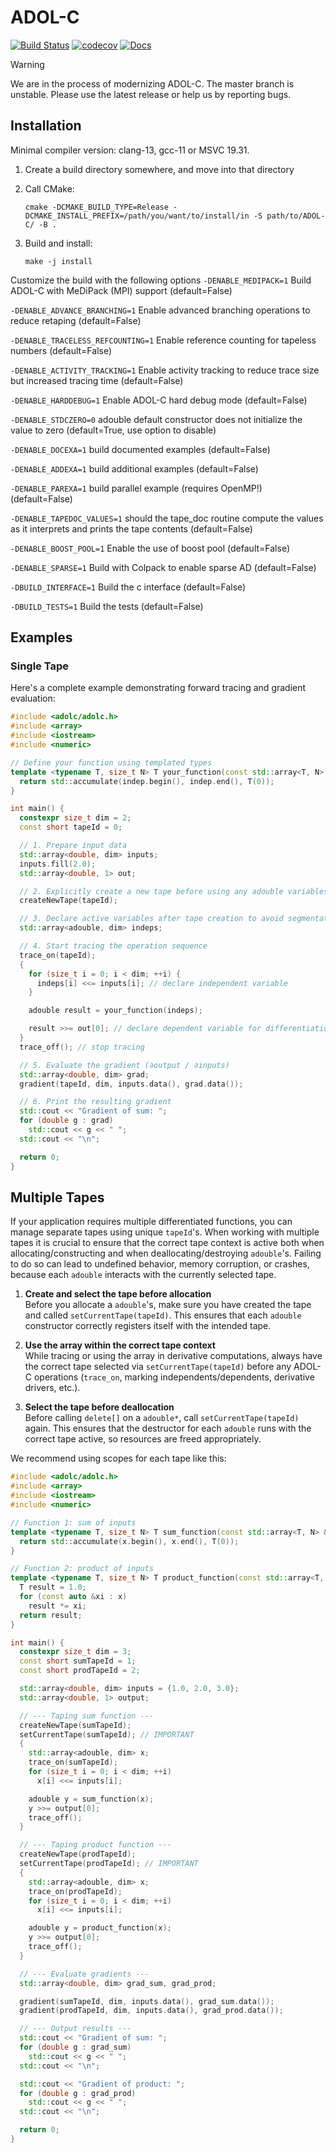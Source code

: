 # ADOL-C

[![Build Status](https://github.com/coin-or/ADOL-C/actions/workflows/ci.yml/badge.svg)](https://github.com/coin-or/ADOL-C/actions?query=branch%3Amaster)
[![codecov](https://codecov.io/github/coin-or/ADOL-C/graph/badge.svg?token=4FSN87ZXCZ)](https://codecov.io/github/coin-or/ADOL-C)
[![Docs](https://img.shields.io/badge/docs-stable-blue.svg)](https://coin-or.github.io/ADOL-C/)

> [!WARNING]  
> We are in the process of modernizing ADOL-C. The master branch is unstable. Please use the latest release or help us by reporting bugs.



## Installation
Minimal compiler version: clang-13, gcc-11 or MSVC 19.31.

1. Create a build directory somewhere, and move into that directory

2. Call CMake:

     `cmake -DCMAKE_BUILD_TYPE=Release -DCMAKE_INSTALL_PREFIX=/path/you/want/to/install/in -S path/to/ADOL-C/ -B .`

3. Build and install:

     `make -j install` 


Customize the build with the following options
  `-DENABLE_MEDIPACK=1` Build ADOL-C with MeDiPack (MPI) support (default=False)

  `-DENABLE_ADVANCE_BRANCHING=1` Enable advanced branching operations to reduce retaping (default=False)

  `-DENABLE_TRACELESS_REFCOUNTING=1`   Enable reference counting for tapeless numbers (default=False)

  `-DENABLE_ACTIVITY_TRACKING=1` Enable activity tracking to reduce trace size but increased tracing time (default=False)

  `-DENABLE_HARDDEBUG=1` Enable ADOL-C hard debug mode (default=False)

  `-DENABLE_STDCZERO=0` adouble default constructor does not initialize the value to zero (default=True, use option to disable)

  `-DENABLE_DOCEXA=1` build documented examples (default=False)

  `-DENABLE_ADDEXA=1` build additional examples (default=False)

  `-DENABLE_PAREXA=1` build parallel example (requires OpenMP!) (default=False)

  `-DENABLE_TAPEDOC_VALUES=1` should the tape_doc routine compute the values as it interprets and prints the tape contents (default=False)

  `-DENABLE_BOOST_POOL=1` Enable the use of boost pool (default=False)

  `-DENABLE_SPARSE=1` Build with Colpack to enable sparse AD (default=False)

  `-DBUILD_INTERFACE=1` Build the c interface (default=False)

  `-DBUILD_TESTS=1` Build the tests (default=False)



## Examples


### Single Tape


Here's a complete example demonstrating forward tracing and gradient evaluation:
```cpp
#include <adolc/adolc.h>
#include <array>
#include <iostream>
#include <numeric>

// Define your function using templated types
template <typename T, size_t N> T your_function(const std::array<T, N> &indep) {
  return std::accumulate(indep.begin(), indep.end(), T(0));
}

int main() {
  constexpr size_t dim = 2;
  const short tapeId = 0;

  // 1. Prepare input data
  std::array<double, dim> inputs;
  inputs.fill(2.0);
  std::array<double, 1> out;

  // 2. Explicitly create a new tape before using any adouble variables
  createNewTape(tapeId);

  // 3. Declare active variables after tape creation to avoid segmentation faults
  std::array<adouble, dim> indeps;

  // 4. Start tracing the operation sequence
  trace_on(tapeId);
  {
    for (size_t i = 0; i < dim; ++i) {
      indeps[i] <<= inputs[i]; // declare independent variable
    }

    adouble result = your_function(indeps);

    result >>= out[0]; // declare dependent variable for differentiation
  }
  trace_off(); // stop tracing

  // 5. Evaluate the gradient (∂output / ∂inputs)
  std::array<double, dim> grad;
  gradient(tapeId, dim, inputs.data(), grad.data());

  // 6. Print the resulting gradient
  std::cout << "Gradient of sum: ";
  for (double g : grad)
    std::cout << g << " ";
  std::cout << "\n";

  return 0;
}
```
## Multiple Tapes


If your application requires multiple differentiated functions, you can 
manage separate tapes using unique `tapeId`'s. 
When working with multiple tapes it is crucial to ensure that the correct tape context is active both when allocating/constructing and when deallocating/destroying `adouble`'s. 
Failing to do so can lead to undefined behavior, memory corruption, or crashes, because each `adouble` interacts with the currently selected tape.


1. **Create and select the tape before allocation**  
   Before you allocate a `adouble`'s, make sure you have created the tape and called `setCurrentTape(tapeId)`. 
   This ensures that each `adouble` constructor correctly registers itself with the intended tape.

2. **Use the array within the correct tape context**  
   While tracing or using the array in derivative computations, always have the correct tape selected via `setCurrentTape(tapeId)` 
   before any ADOL-C operations (`trace_on`, marking independents/dependents, derivative drivers, etc.).

3. **Select the tape before deallocation**  
   Before calling `delete[]` on a `adouble*`, call `setCurrentTape(tapeId)` again. 
   This ensures that the destructor for each `adouble` runs with the correct tape active, so resources are freed appropriately.

We recommend using scopes for each tape like this:
```cpp
#include <adolc/adolc.h>
#include <array>
#include <iostream>
#include <numeric>

// Function 1: sum of inputs
template <typename T, size_t N> T sum_function(const std::array<T, N> &x) {
  return std::accumulate(x.begin(), x.end(), T(0));
}

// Function 2: product of inputs
template <typename T, size_t N> T product_function(const std::array<T, N> &x) {
  T result = 1.0;
  for (const auto &xi : x)
    result *= xi;
  return result;
}

int main() {
  constexpr size_t dim = 3;
  const short sumTapeId = 1;
  const short prodTapeId = 2;

  std::array<double, dim> inputs = {1.0, 2.0, 3.0};
  std::array<double, 1> output;

  // --- Taping sum function ---
  createNewTape(sumTapeId);
  setCurrentTape(sumTapeId); // IMPORTANT
  {
    std::array<adouble, dim> x;
    trace_on(sumTapeId);
    for (size_t i = 0; i < dim; ++i)
      x[i] <<= inputs[i];

    adouble y = sum_function(x);
    y >>= output[0];
    trace_off();
  }

  // --- Taping product function ---
  createNewTape(prodTapeId);
  setCurrentTape(prodTapeId); // IMPORTANT
  {
    std::array<adouble, dim> x;
    trace_on(prodTapeId);
    for (size_t i = 0; i < dim; ++i)
      x[i] <<= inputs[i];

    adouble y = product_function(x);
    y >>= output[0];
    trace_off();
  }

  // --- Evaluate gradients ---
  std::array<double, dim> grad_sum, grad_prod;

  gradient(sumTapeId, dim, inputs.data(), grad_sum.data());
  gradient(prodTapeId, dim, inputs.data(), grad_prod.data());

  // --- Output results ---
  std::cout << "Gradient of sum: ";
  for (double g : grad_sum)
    std::cout << g << " ";
  std::cout << "\n";

  std::cout << "Gradient of product: ";
  for (double g : grad_prod)
    std::cout << g << " ";
  std::cout << "\n";

  return 0;
}
```
